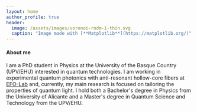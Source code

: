 ```yaml
---
layout: home
author_profile: true
header:
  image: /assets/images/voronoi-rndm-1-thin.svg
  caption: "Image made with [**Matplotlib**](https://matplotlib.org/)"
---
```


#### About me
I am a PhD student in Physics at the University of the Basque Country (UPV/EHU) interested in quantum technologies. I am working in experimental quantum photonics with anti-resonant hollow-core fibers at [EFO-Lab](https://efo-lab.com/) and, currently, my main research is focused on tailoring the properties of quantum light. I hold both a Bachelor's degree in Physics from the University of Alicante and a Master's degree in Quantum Science and Technology from the UPV/EHU.
